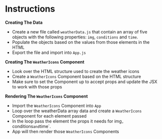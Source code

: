 
# Instructions

**Creating The Data**

- Create a new file called `weatherData.js` that contain an array of five objects with the following properties: `img`, `conditions` and `time`.
- Populate the objects based on the values from those elements in the HTML
- Export the file and import into `App.js`

**Creating The `WeatherIcons` Component**

- Look over the HTML structure used to create the weather icons
- Create a `WeatherIcons` Component based on the HTML structure
- Make sure to set the Component up to accept props and update the JSX to work with those props

**Rendering The `WeatherIcons` Component**

- Import the `WeatherIcons` Component into `App`
- Loop over the weatherData array data and create a `WeatherIcons` Component for each element passed
- In the loop pass the element the props it needs for img`, `conditions`and`time`.
- App will then render those `WeatherIcons` Components
